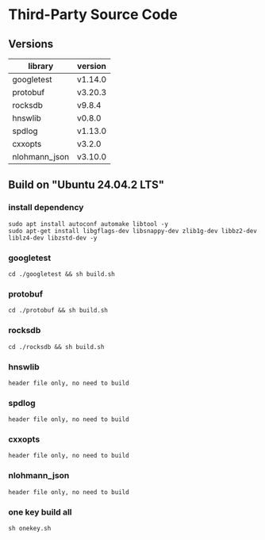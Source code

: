 # Third-Party Source Code

## Versions

| library | version |
|---|---|
| googletest | v1.14.0 |
| protobuf | v3.20.3 |
| rocksdb | v9.8.4 |
| hnswlib | v0.8.0 |
| spdlog | v1.13.0 |
| cxxopts | v3.2.0 |
| nlohmann_json | v3.10.0 |

## Build on "Ubuntu 24.04.2 LTS"

### install dependency
```
sudo apt install autoconf automake libtool -y
sudo apt-get install libgflags-dev libsnappy-dev zlib1g-dev libbz2-dev liblz4-dev libzstd-dev -y
```


### googletest
```
cd ./googletest && sh build.sh
```

### protobuf
```
cd ./protobuf && sh build.sh
```

### rocksdb
```
cd ./rocksdb && sh build.sh
```

### hnswlib
```
header file only, no need to build
```

### spdlog
```
header file only, no need to build
```

### cxxopts
```
header file only, no need to build
```

### nlohmann_json
```
header file only, no need to build
```

### one key build all
```
sh onekey.sh
```